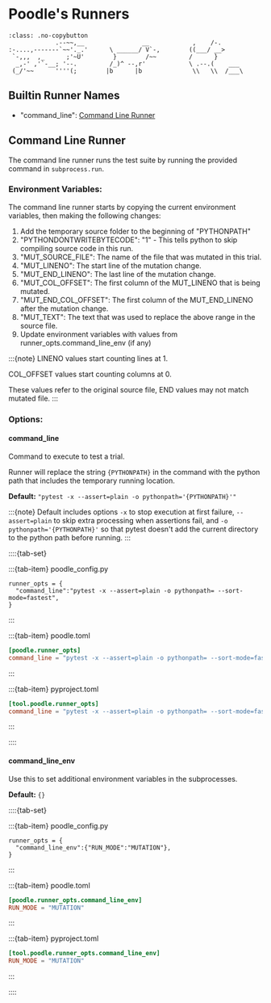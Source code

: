 # Poodle's Runners

```{code-block} text
:class: .no-copybutton
             .--~~,__                __            ,    /-.
:-....,-------`~~'._.'      \ ______/ V`-,        ((___/ __>
 `-,,,  ,_      ;'~U'        }        /~~         /      }
  _,-' ,'`-__; '--.         /_)^ --,r'            \ .--.(    ___
 (_/'~~      ''''(;        |b      |b              \\   \\  /___\
 ```

## Builtin Runner Names

* "command_line": [Command Line Runner](#command-line-runner)

## Command Line Runner

The command line runner runs the test suite by running the provided command in `subprocess.run`.

### Environment Variables:

The command line runner starts by copying the current environment variables, then making the following changes:
1. Add the temporary source folder to the beginning of "PYTHONPATH"
1. "PYTHONDONTWRITEBYTECODE": "1" - This tells python to skip compiling source code in this run.
1. "MUT_SOURCE_FILE": The name of the file that was mutated in this trial.
1. "MUT_LINENO": The start line of the mutation change.
1. "MUT_END_LINENO": The last line of the mutation change.
1. "MUT_COL_OFFSET": The first column of the MUT_LINENO that is being mutated.
1. "MUT_END_COL_OFFSET": The first column of the MUT_END_LINENO after the mutation change.
1. "MUT_TEXT": The text that was used to replace the above range in the source file.
1. Update environment variables with values from runner_opts.command_line_env (if any)

:::{note}
LINENO values start counting lines at 1.

COL_OFFSET values start counting columns at 0.

These values refer to the original source file, END values may not match mutated file.
:::

### Options:

#### command_line

Command to execute to test a trial.

Runner will replace the string `{PYTHONPATH}` in the command with the python path that includes the temporary running location.


**Default:** `"pytest -x --assert=plain -o pythonpath='{PYTHONPATH}'"`

:::{note}
Default includes options `-x` to stop execution at first failure, `--assert=plain` to skip extra processing when assertions fail, and `-o pythonpath='{PYTHONPATH}'` so that pytest doesn't add the current directory to the python path before running.
:::


::::{tab-set}

:::{tab-item} poodle_config.py
```python3
runner_opts = {
  "command_line":"pytest -x --assert=plain -o pythonpath= --sort-mode=fastest",
}
```
:::

:::{tab-item} poodle.toml
```toml
[poodle.runner_opts]
command_line = "pytest -x --assert=plain -o pythonpath= --sort-mode=fastest"
```
:::

:::{tab-item} pyproject.toml
```toml
[tool.poodle.runner_opts]
command_line = "pytest -x --assert=plain -o pythonpath= --sort-mode=fastest"
```
:::

::::

#### command_line_env

Use this to set additional environment variables in the subprocesses.

**Default:** `{}`

::::{tab-set}

:::{tab-item} poodle_config.py
```python3
runner_opts = {
  "command_line_env":{"RUN_MODE":"MUTATION"},
}
```
:::

:::{tab-item} poodle.toml
```toml
[poodle.runner_opts.command_line_env]
RUN_MODE = "MUTATION"
```
:::

:::{tab-item} pyproject.toml
```toml
[tool.poodle.runner_opts.command_line_env]
RUN_MODE = "MUTATION"
```
:::

::::
